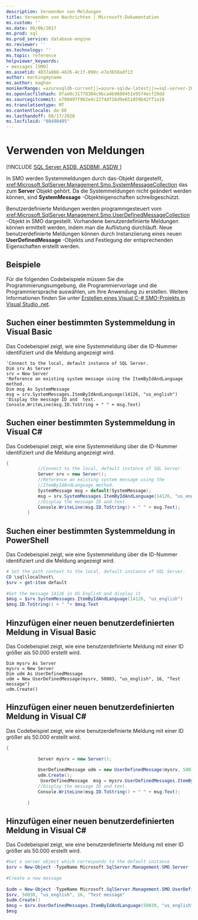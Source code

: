 ```yaml
---
description: Verwenden von Meldungen
title: Verwenden von Nachrichten | Microsoft-Dokumentation
ms.custom: ''
ms.date: 08/06/2017
ms.prod: sql
ms.prod_service: database-engine
ms.reviewer: ''
ms.technology: ''
ms.topic: reference
helpviewer_keywords:
- messages [SMO]
ms.assetid: 4037a866-4826-4c1f-890c-e7e3658adf13
author: markingmyname
ms.author: maghan
monikerRange: =azuresqldb-current||=azure-sqldw-latest||>=sql-server-2016||=sqlallproducts-allversions||>=sql-server-linux-2017||=azuresqldb-mi-current
ms.openlocfilehash: 8fae0c31778304c9bca4b9680451e9574ecf29dd
ms.sourcegitcommit: e700497f962e4c2274df16d9e651059b42ff1a10
ms.translationtype: MT
ms.contentlocale: de-DE
ms.lasthandoff: 08/17/2020
ms.locfileid: "88498495"
---
```

# <a name="using-messages"></a>Verwenden von Meldungen
[!INCLUDE [SQL Server ASDB, ASDBMI, ASDW ](../../../includes/applies-to-version/sql-asdb-asdbmi-asa.md)]

  In SMO werden Systemmeldungen durch das-Objekt dargestellt, <xref:Microsoft.SqlServer.Management.Smo.SystemMessageCollection> das zum **Server** Objekt gehört. Da die Systemmeldungen nicht geändert werden können, sind **SystemMessage** -Objekteigenschaften schreibgeschützt.  
  
 Benutzerdefinierte Meldungen werden programmgesteuert vom <xref:Microsoft.SqlServer.Management.Smo.UserDefinedMessageCollection>-Objekt in SMO dargestellt. Vorhandene benutzerdefinierte Meldungen können ermittelt werden, indem man die Auflistung durchläuft. Neue benutzerdefinierte Meldungen können durch Instanziierung eines neuen **UserDefinedMessage** -Objekts und Festlegung der entsprechenden Eigenschaften erstellt werden.  
  
## <a name="examples"></a>Beispiele  
 Für die folgenden Codebeispiele müssen Sie die Programmierungsumgebung, die Programmiervorlage und die Programmiersprache auswählen, um Ihre Anwendung zu erstellen. Weitere Informationen finden Sie unter [Erstellen eines Visual C-&#35; SMO-Projekts in Visual Studio .net](../../../relational-databases/server-management-objects-smo/how-to-create-a-visual-csharp-smo-project-in-visual-studio-net.md).  
  
## <a name="finding-a-particular-system-message-in-visual-basic"></a>Suchen einer bestimmten Systemmeldung in Visual Basic  
 Das Codebeispiel zeigt, wie eine Systemmeldung über die ID-Nummer identifiziert und die Meldung angezeigt wird.  
  
```VBNET
'Connect to the local, default instance of SQL Server.
Dim srv As Server
srv = New Server
'Reference an existing system message using the ItemByIdAndLanguage method.
Dim msg As SystemMessage
msg = srv.SystemMessages.ItemByIdAndLanguage(14126, "us_english")
'Display the message ID and  text.
Console.WriteLine(msg.ID.ToString + " " + msg.Text)
```
  
## <a name="finding-a-particular-system-message-in-visual-c"></a>Suchen einer bestimmten Systemmeldung in Visual C#  
 Das Codebeispiel zeigt, wie eine Systemmeldung über die ID-Nummer identifiziert und die Meldung angezeigt wird.  
  
```csharp  
{  
            //Connect to the local, default instance of SQL Server.   
            Server srv = new Server();  
            //Reference an existing system message using the   
            //ItemByIdAndLanguage method.   
            SystemMessage msg = default(SystemMessage);  
            msg = srv.SystemMessages.ItemByIdAndLanguage(14126, "us_english");  
            //Display the message ID and text.   
            Console.WriteLine(msg.ID.ToString() + " " + msg.Text);  
        }  
```  
  
## <a name="finding-a-particular-system-message-in-powershell"></a>Suchen einer bestimmten Systemmeldung in PowerShell  
 Das Codebeispiel zeigt, wie eine Systemmeldung über die ID-Nummer identifiziert und die Meldung angezeigt wird.  
  
```powershell  
# Set the path context to the local, default instance of SQL Server.  
CD \sql\localhost\  
$srv = get-item default  
  
#Get the message 14126 in US English and display it  
$msg = $srv.SystemMessages.ItemByIdAndLanguage(14126, "us_english")  
$msg.ID.ToString() + " "+ $msg.Text  
```  
  
## <a name="adding-a-new-user-defined-message-in-visual-basic"></a>Hinzufügen einer neuen benutzerdefinierten Meldung in Visual Basic  
 Das Codebeispiel zeigt, wie eine benutzerdefinierte Meldung mit einer ID größer als 50.000 erstellt wird.  
  
```VBNET  
Dim mysrv As Server  
mysrv = New Server  
Dim udm As UserDefinedMessage  
udm = New UserDefinedMessage(mysrv, 50003, "us_english", 16, "Test message")  
udm.Create()  
```  
  
## <a name="adding-a-new-user-defined-message-in-visual-c"></a>Hinzufügen einer neuen benutzerdefinierten Meldung in Visual C#  
 Das Codebeispiel zeigt, wie eine benutzerdefinierte Meldung mit einer ID größer als 50.000 erstellt wird.  
  
```csharp  
{  
  
            Server mysrv = new Server();  
  
            UserDefinedMessage udm = new UserDefinedMessage(mysrv, 50030, "us_english",16, "Test message");  
            udm.Create();  
             UserDefinedMessage  msg = mysrv.UserDefinedMessages.ItemByIdAndLanguage(50030, "us_english");  
            //Display the message ID and text.   
            Console.WriteLine(msg.ID.ToString() + " " + msg.Text);  
  
        }  
```  
  
## <a name="adding-a-new-user-defined-message-in-powershell"></a>Hinzufügen einer neuen benutzerdefinierten Meldung in Visual C#  
 Das Codebeispiel zeigt, wie eine benutzerdefinierte Meldung mit einer ID größer als 50.000 erstellt wird.  
  
```powershell  
#Get a server object which corresponds to the default instance  
$srv = New-Object -TypeName Microsoft.SqlServer.Management.SMO.Server  
  
#Create a new message  
  
$udm = New-Object -TypeName Microsoft.SqlServer.Management.SMO.UserDefinedMessage -argumentlist `  
$srv, 50030, "us_english", 16, "Test message"  
$udm.Create()  
$msg = $srv.UserDefinedMessages.ItemByIdAndLanguage(50030, "us_english");  
$msg  
```  
  
  
